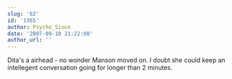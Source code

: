 ```yaml
---
slug: '62'
id: '1365'
author: Psycho_Sioux
date: '2007-09-10 21:22:00'
author_url: ''
---
```

Dita's a airhead - no wonder Manson moved on. I doubt she could keep an intellegent conversation going for longer than 2 minutes.
